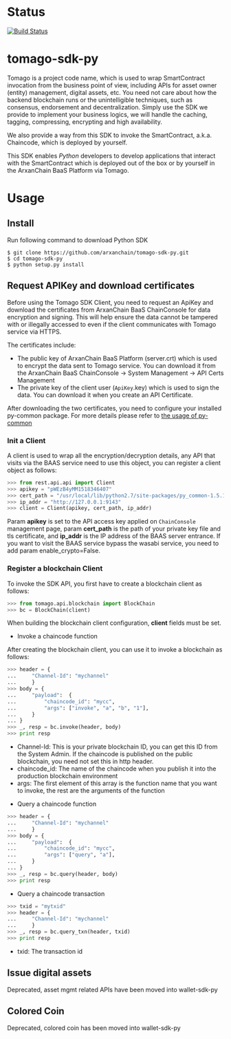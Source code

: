 # Status

[![Build Status](https://travis-ci.org/arxanchain/tomago-sdk-py.svg?branch=master)](https://travis-ci.org/arxanchain/tomago-sdk-py)

# tomago-sdk-py

Tomago is a project code name, which is used to wrap SmartContract invocation
from the business point of view, including APIs for asset owner (entity)
management, digital assets, etc. You need not care about how the backend
blockchain runs or the unintelligible techniques, such as consensus, endorsement
and decentralization. Simply use the SDK we provide to implement your business
logics, we will handle the caching, tagging, compressing, encrypting and high
availability.

We also provide a way from this SDK to invoke the SmartContract, a.k.a.
Chaincode, which is deployed by yourself.

This SDK enables *Python* developers to develop applications that interact with the
SmartContract which is deployed out of the box or by yourself in the ArxanChain
BaaS Platform via Tomago.

# Usage

## Install

Run following command to download Python SDK

```code
$ git clone https://github.com/arxanchain/tomago-sdk-py.git
$ cd tomago-sdk-py
$ python setup.py install
```

## Request APIKey and download certificates

Before using the Tomago SDK Client, you need to request an ApiKey and download
the certificates from ArxanChain BaaS ChainConsole for data encryption and
signing. This will help ensure the data cannot be tampered with or illegally
accessed to even if the client communicates with Tomago service via HTTPS.

The certificates include:

* The public key of ArxanChain BaaS Platform (server.crt) which is used to
  encrypt the data sent to Tomago service. You can download it from the
  ArxanChain BaaS ChainConsole -> System Management -> API Certs Management
* The private key of the client user (`ApiKey`.key) which is used to sign the
  data. You can download it when you create an API Certificate.

After downloading the two certificates, you need to configure your installed
py-common package.
For more details please refer to [the usage of py-common](https://github.com/arxanchain/py-common#usage)

### Init a Client
A client is used to wrap all the encryption/decryption details, any API that visits via
the BAAS service need to use this object, you can register a client object as follows:

```python
>>> from rest.api.api import Client
>>> apikey = "pWEzB4yMM1518346407"
>>> cert_path = "/usr/local/lib/python2.7/site-packages/py_common-1.5.1-py2.7.egg/cryption/ecc/certs"
>>> ip_addr = "http://127.0.0.1:9143"
>>> client = Client(apikey, cert_path, ip_addr)
```

Param **apikey** is set to the API access key applied on `ChainConsole` management page,
param **cert_path** is the path of your private key file and tls certificate,
and **ip_addr** is the IP address of the BAAS server entrance. 
If you want to visit the BAAS service bypass the wasabi service,
you need to add param enable_crypto=False.

### Register a blockchain Client

To invoke the SDK API, you first have to create a blockchain client as follows:

```python
>>> from tomago.api.blockchain import BlockChain
>>> bc = BlockChain(client)
```

When building the blockchain client configuration, **client** fields must
be set.

* Invoke a chaincode function

After creating the blockchain client, you can use it to invoke a blockchain
as follows:

```python
>>> header = {
...     "Channel-Id": "mychannel"
...     }
>>> body = {
...     "payload":  {
...         "chaincode_id": "mycc",
...         "args": ["invoke", "a", "b", "1"],
...     }
... }
>>> _, resp = bc.invoke(header, body)
>>> print resp
```

  - Channel-Id: This is your private blockchain ID, you can get this ID from
    the System Admin. If the chaincode is published on the public blockchain,
    you need not set this in http header.
  - chaincode_id: The name of the chaincode when you publish it into the
    production blockchain environment
  - args: The first element of this array is the function name that you want to
    invoke, the rest are the arguments of the function

* Query a chaincode function

```python
>>> header = {
...     "Channel-Id": "mychannel"
...     }
>>> body = {
...     "payload":  {
...         "chaincode_id": "mycc",
...         "args": ["query", "a"],
...     }
... }
>>> _, resp = bc.query(header, body)
>>> print resp
```

* Query a chaincode transaction

```python
>>> txid = "mytxid"
>>> header = {
...     "Channel-Id": "mychannel"
...     }
>>> _, resp = bc.query_txn(header, txid)
>>> print resp
```

  - txid: The transaction id

## Issue digital assets

Deprecated, asset mgmt related APIs have been moved into wallet-sdk-py

## Colored Coin

Deprecated, colored coin has been moved into wallet-sdk-py
